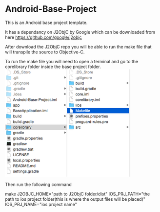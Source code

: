 # Android-Base-Project

This is an Android base project template.

It has a dependancy on J2ObjC by Google which can be downloaded from here https://github.com/google/j2objc

After download the J2ObjC repo you will be able to run the make file that will transpile the source to Objective-C.

To run the make file you will need to open a terminal and go to the corelibrary folder inside the base project folder.
![ScreenShot](paths.png)

Then run the following command

make J2OBJC_HOME="path to J2ObjC folder/dist" IOS_PRJ_PATH="the path to ios project folder(this is where the output files will be placed)" IOS_PRJ_NAME="ios project name"

